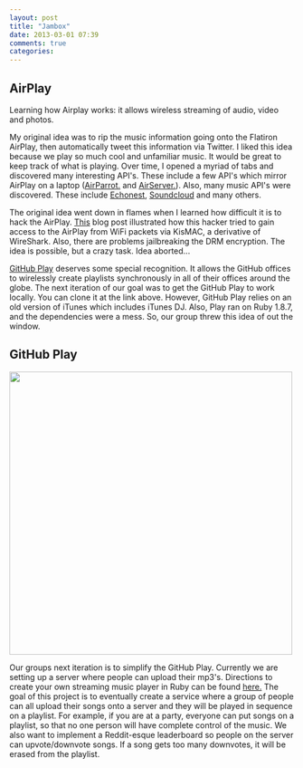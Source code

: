 ```yaml
---
layout: post
title: "Jambox"
date: 2013-03-01 07:39
comments: true
categories: 
---
```


<h2>AirPlay</h2>

<p>Learning how Airplay works: it allows wireless streaming of audio, video and photos. </p> 

<p> My original idea was to rip the music information going onto the Flatiron AirPlay, then automatically tweet this information via Twitter.  I liked this idea because we play so much cool and unfamiliar music.  It would be great to keep track of what is playing.  Over time, I opened a myriad of tabs and discovered many interesting API's.  These include a few API's which mirror AirPlay on a laptop (<a href="http://airparrot.com/">AirParrot.</a> and <a href="http://www.airserverapp.com/">AirServer.</a>).  Also, many music API's were discovered.  These include <a href="http://echonest.com/">Echonest</a>, <a href="http://developers.soundcloud.com/">Soundcloud</a> and many others. </p>

<p> The original idea went down in flames when I learned how difficult it is to hack the AirPlay.  <a href="http://www.aorensoftware.com/blog/2011/08/20/exploring-airplay-mirroring-internals/">This</a> blog post illustrated how this hacker tried to gain access to the AirPlay from WiFi packets via KisMAC, a derivative of WireShark.  Also, there are problems jailbreaking the DRM encryption.  The idea is possible, but a crazy task.  Idea aborted...</p>

<p><a href="https://github.com/play/play/tree/master/app/api ">GitHub Play</a> deserves some special recognition.  It allows the GitHub offices to wirelessly create playlists synchronously in all of their offices around the globe.  The next iteration of our goal was to get the GitHub Play to work locally.  You can clone it at the link above.  However, GitHub Play relies on an old version of iTunes which includes iTunes DJ.  Also, Play ran on Ruby 1.8.7, and the dependencies were a mess.  So, our group threw this idea of out the window.  </p>

<h2> GitHub Play </h2>
<p><img src = "/images/play.png" height = "500" width = "500"></p>

<p>Our groups next iteration is to simplify the GitHub Play.  Currently we are setting up a server where people can upload their mp3's.  Directions to create your own streaming music player in Ruby can be found <a href="http://net.tutsplus.com/tutorials/create-a-simple-music-streaming-app-with-ruby-on-rails/ ">here.</a>  The goal of this project is to eventually create a service where a group of people can all upload their songs onto a server and they will be played in sequence on a playlist.  For example, if you are at a party, everyone can put songs on a playlist, so that no one person will have complete control of the music.  We also want to implement a Reddit-esque leaderboard so people on the server can upvote/downvote songs.  If a song gets too many downvotes, it will be erased from the playlist.  </p>

